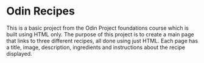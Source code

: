 # Odin Recipes

This is a basic project from the Odin Project foundations course which is built using HTML only. The purpose of this project is to create a main page that links to three different recipes, all done using just HTML. Each page has a title, image, description, ingredients and instructions about the recipe displayed.
